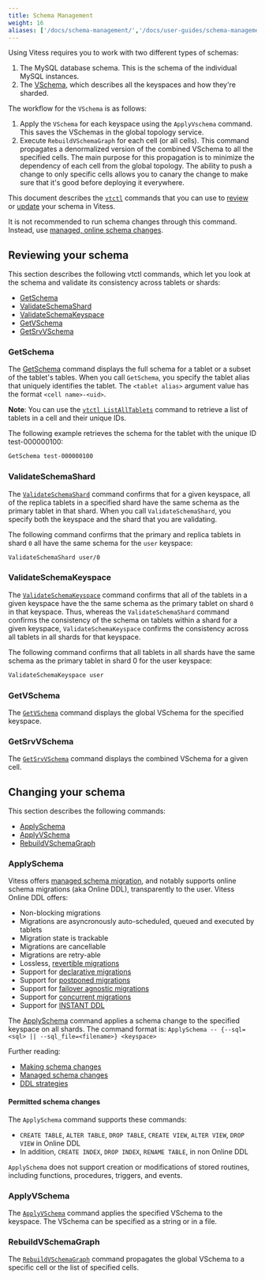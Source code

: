 ```yaml
---
title: Schema Management
weight: 16
aliases: ['/docs/schema-management/','/docs/user-guides/schema-management/','/docs/reference/schema-management/']
---
```


Using Vitess requires you to work with two different types of schemas:

1. The MySQL database schema. This is the schema of the individual MySQL instances.
2. The [VSchema](../vschema), which describes all the keyspaces and how they're sharded.

The workflow for the `VSchema` is as follows:

1. Apply the `VSchema` for each keyspace using the `ApplyVschema` command. This saves the VSchemas in the global topology service.
2. Execute `RebuildVSchemaGraph` for each cell (or all cells). This command propagates a denormalized version of the combined VSchema to all the specified cells. The main purpose for this propagation is to minimize the dependency of each cell from the global topology. The ability to push a change to only specific cells allows you to canary the change to make sure that it's good before deploying it everywhere.

This document describes the [`vtctl`](../../../reference/programs/vtctl/) commands that you can use to [review](#reviewing-your-schema) or [update](#changing-your-schema) your schema in Vitess.

It is not recommended to run schema changes through this command. Instead, use [managed, online schema changes](../../../user-guides/schema-changes/managed-online-schema-changes/).

## Reviewing your schema

This section describes the following vtctl commands, which let you look at the schema and validate its consistency across tablets or shards:

* [GetSchema](#getschema)
* [ValidateSchemaShard](#validateschemashard)
* [ValidateSchemaKeyspace](#validateschemakeyspace)
* [GetVSchema](#getvschema)
* [GetSrvVSchema](#getsrvvschema)

### GetSchema

The [GetSchema](../../programs/vtctl/schema-version-permissions#getschema) command displays the full schema for a tablet or a subset of the tablet's tables. When you call `GetSchema`, you specify the tablet alias that uniquely identifies the tablet. The `<tablet alias>` argument value has the format `<cell name>-<uid>`.

**Note**: You can use the [`vtctl ListAllTablets`](../../../reference/programs/vtctl/#listalltablets) command to retrieve a list of tablets in a cell and their unique IDs.

The following example retrieves the schema for the tablet with the unique ID test-000000100:

``` sh
GetSchema test-000000100
```

### ValidateSchemaShard

The [`ValidateSchemaShard`](../../../reference/programs/vtctl/#validateschemashard) command confirms that for a given keyspace, all of the replica tablets in a specified shard have the same schema as the primary tablet in that shard. When you call `ValidateSchemaShard`, you specify both the keyspace and the shard that you are validating.

The following command confirms that the primary and replica tablets in shard `0` all have the same schema for the `user` keyspace:

``` sh
ValidateSchemaShard user/0
```

### ValidateSchemaKeyspace

The [`ValidateSchemaKeyspace`](../../../reference/programs/vtctl/#validateschemakeyspace) command confirms that all of the tablets in a given keyspace have the the same schema as the primary tablet on shard `0` in that keyspace. Thus, whereas the `ValidateSchemaShard` command confirms the consistency of the schema on tablets within a shard for a given keyspace, `ValidateSchemaKeyspace` confirms the consistency across all tablets in all shards for that keyspace.

The following command confirms that all tablets in all shards have the same schema as the primary tablet in shard 0 for the user keyspace:

``` sh
ValidateSchemaKeyspace user
```

### GetVSchema

The [`GetVSchema`](../../../reference/programs/vtctl/#getvschema) command displays the global VSchema for the specified keyspace.

### GetSrvVSchema

The [`GetSrvVSchema`](../../../reference/programs/vtctl/#getsrvvschema) command displays the combined VSchema for a given cell.

## Changing your schema

This section describes the following commands:

* [ApplySchema](#applyschema)
* [ApplyVSchema](#applyvschema)
* [RebuildVSchemaGraph](#rebuildvschemagraph)

### ApplySchema

Vitess offers [managed schema migration](../../../user-guides/schema-changes/managed-online-schema-changes/), and notably supports online schema migrations (aka Online DDL), transparently to the user. Vitess Online DDL offers:

* Non-blocking migrations
* Migrations are asyncronously auto-scheduled, queued and executed by tablets
* Migration state is trackable
* Migrations are cancellable
* Migrations are retry-able
* Lossless, [revertible migrations](../../../user-guides/schema-changes/revertible-migrations/)
* Support for [declarative migrations](../../../user-guides/schema-changes/declarative-migrations/)
* Support for [postponed migrations](../../../user-guides/schema-changes/postponed-migrations/)
* Support for [failover agnostic migrations](../../../user-guides/schema-changes/recoverable-migrations/)
* Support for [concurrent migrations](../../../user-guides/schema-changes/concurrent-migrations/)
* Support for [INSTANT DDL](../../../user-guides/schema-changes/instant-ddl-migrations/)

The [ApplySchema](../../../reference/programs/vtctl/schema-version-permissions/#applyschema) command applies a schema change to the specified keyspace on all shards. The command format is: `ApplySchema -- {--sql=<sql> || --sql_file=<filename>} <keyspace>`

Further reading:

* [Making schema changes](../../../user-guides/schema-changes/)
* [Managed schema changes](../../../user-guides/schema-changes/managed-online-schema-changes/)
* [DDL strategies](../../../user-guides/schema-changes/ddl-strategies/)

#### Permitted schema changes

The `ApplySchema` command supports these commands:

* `CREATE TABLE`, `ALTER TABLE`, `DROP TABLE`, `CREATE VIEW`, `ALTER VIEW`, `DROP VIEW` in Online DDL
* In addition, `CREATE INDEX`, `DROP INDEX`, `RENAME TABLE`, in non Online DDL

`ApplySchema` does not support creation or modifications of stored routines, including functions, procedures, triggers, and events.

### ApplyVSchema

The [`ApplyVSchema`](../../../reference/programs/vtctl/#applyvschema) command applies the specified VSchema to the keyspace. The VSchema can be specified as a string or in a file.

### RebuildVSchemaGraph

The [`RebuildVSchemaGraph`](../../../reference/programs/vtctl/#rebuildvschemagraph) command propagates the global VSchema to a specific cell or the list of specified cells.
